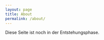 ```yaml
---
layout: page
title: About
permalink: /about/
---
```


Diese Seite ist noch in der Entstehungsphase.

